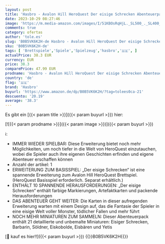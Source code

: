 ```yaml
---
layout: post
title: 'Hasbro - Avalon Hill HeroQuest Der eisige Schrecken Abenteuerpack  ab 14 Jahren  HeroQuest Basisspiel erforderlich'
date: 2023-10-29 08:27:46
image: 'https://m.media-amazon.com/images/I/51KBOsRqHjL._SL500_._SL400_.jpg'
comments: true
category: ofertas
author: 'tole.es'
slug: 'B0B5VK6K2H-de Hasbro - Avalon Hill HeroQuest Der eisige Schrecken...'
sku: 'B0B5VK6K2H-de'
tags: [ 'Brettspiele','Spiele','Spielzeug','hasbro','🇩🇪', ]
actualPrice: 38.3 EUR
currency: EUR
price: 38.3
comparePrice: 47.99 EUR
prodname: 'Hasbro - Avalon Hill HeroQuest Der eisige Schrecken Abenteuerpack  ab 14 Jahren  HeroQuest Basisspiel erforderlich'
country: 'de'
flag: '🇩🇪'
brand: 'Hasbro'
buyurl: 'https://www.amazon.de/dp/B0B5VK6K2H/?tag=tolees0ca-21'
descuento: '20.19'
average: '38.3'
---
```


Es gibt ein [{{< param title >}}]({{< param buyurl >}}) hier:

[![{{< param prodname >}}]({{< param image >}})]({{< param buyurl >}})

ℹ️:

- IMMER WIEDER SPIELBAR: Diese Erweiterung bietet noch mehr Möglichkeiten, um noch tiefer in die Welt von HeroQuest einzutauchen, wobei die Spieler auch ihre eigenen Geschichten erfinden und eigene Abenteuer erschaffen können
- Anzahl der artikel: 1
- ERWEITERUNG ZUM BASISSPIEL: „Der eisige Schrecken“ ist eine spannende Erweiterung zum Avalon Hill HeroQuest Brettspiel. (HeroQuest Basisspiel erforderlich. Separat erhältlich.)
- ENTHÄLT 10 SPANNENDE HERAUSFORDERUNGEN: „Der eisige Schrecken“ enthält farbige Markierungen, Artefaktkarten und packende Herausforderungen
- DAS ABENTEUER GEHT WEITER: Die Karten in dieser aufregenden Erweiterung warten mit einem Design auf, das die Fantasie der Spieler in eine eisige Welt voller Monster, tödlicher Fallen und mehr führt
- NOCH MEHR MINIATUREN ZUM SAMMELN: Dieser Abenteuerpack enthält 21 detaillierte und unbemalte Miniaturen: Eisiger Schrecken, Barbarin, Söldner, Eiskobolde, Eisbären und Yetis

[🛒 kauf es hier!!]({{< param buyurl >}})
{{<world>}}B0B5VK6K2H{{</world>}}
